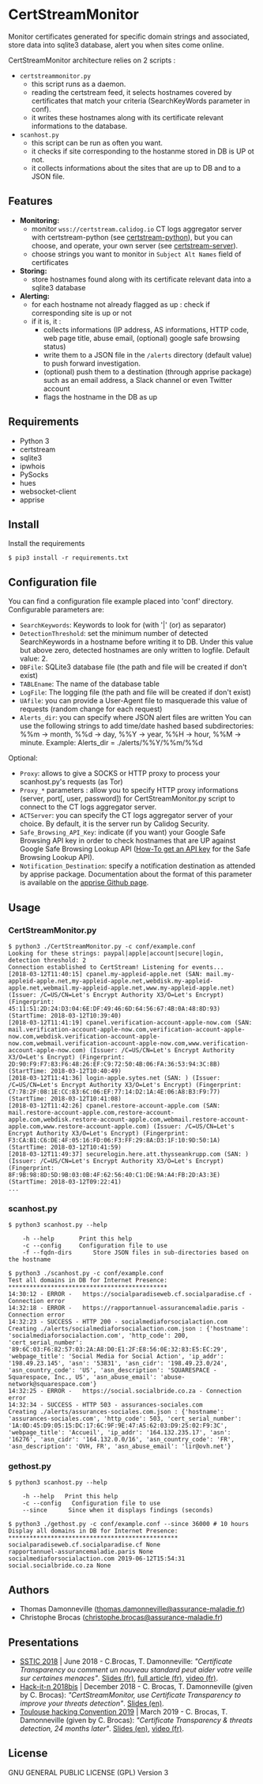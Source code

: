 # CertStreamMonitor

Monitor certificates generated for specific domain strings and associated, store data into sqlite3 database, alert you when sites come online.

CertStreamMonitor architecture relies on 2 scripts :

- `certstreammonitor.py`
  - this script runs as a daemon.
  - reading the certstream feed, it selects hostnames covered by certificates that match your criteria (SearchKeyWords parameter in conf).
  - it writes these hostnames along with its certificate relevant informations to the database.
- `scanhost.py`
  - this script can be run as often you want.
  - it checks if site corresponding to the hostanme stored in DB is UP ot not.
  - it collects informations about the sites that are up to DB and to a JSON file.

## Features
- **Monitoring:**
  - monitor `wss://certstream.calidog.io` CT logs aggregator server with certstream-python (see [certstream-python](https://github.com/CaliDog/certstream-python)), but you can choose, and operate, your own server (see [certstream-server](https://github.com/CaliDog/certstream-server/)).
  - choose strings you want to monitor in `Subject Alt Names` field of certificates
- **Storing:**
  - store hostnames found along with its certificate relevant data into a sqlite3 database
- **Alerting:**
  - for each hostname not already flagged as up : check if corresponding site is up or not
  - if it is, it :
    - collects informations (IP address, AS informations, HTTP code, web page title, abuse email, (optional) google safe browsing status)
    - write them to a JSON file in the `/alerts` directory (default value) to push forward investigation.
    - (optional) push them to a destination (through apprise package) such as an email address, a Slack channel or even Twitter account
    - flags the hostname in the DB as up

## Requirements
- Python 3
- certstream
- sqlite3
- ipwhois
- PySocks
- hues
- websocket-client
- apprise

## Install
Install the requirements
~~~
$ pip3 install -r requirements.txt
~~~

## Configuration file
You can find a configuration file example placed into 'conf' directory.
Configurable parameters are:
- `SearchKeywords`: Keywords to look for (with '|' (or) as separator)
- `DetectionThreshold`: set the minimum number of detected SearchKeywords in a hostname before writing it to DB. Under this value but above zero, detected hostnames are only written to logfile. Default value: 2.
- `DBFile`: SQLite3 database file (the path and file will be created if don't exist)
- `TABLEname`: The name of the database table
- `LogFile`: The logging file (the path and file will be created if don't exist)
- `UAfile`: you can provide a User-Agent file to masquerade this value of requests (random change for each request)
- `Alerts_dir`: you can specify where JSON alert files are written
   You can use the following strings to add time/date hashed based subdirectories:
   %%m -> month, %%d -> day, %%Y -> year, %%H -> hour, %%M -> minute.
   Example: Alerts_dir = ./alerts/%%Y/%%m/%%d

Optional:
- `Proxy`: allows to give a SOCKS or HTTP proxy to process your scanhost.py's requests (as Tor)
- `Proxy_*` parameters : allow you to specify HTTP proxy informations (server, port[, user, password]) for CertStreamMonitor.py script to connect to the CT logs aggregator server.
- `ACTServer`: you can specify the CT logs aggregator server of your choice. By default, it is the server run by Calidog Security.
- `Safe_Browsing_API_Key`: indicate (if you want) your Google Safe Browsing API key in order to check hostnames that are UP against Google Safe Browsing Lookup API ([How-To get an API key](https://developers.google.com/safe-browsing/v4/get-started) for the Safe Browsing Lookup API).
- `Notification_Destination`: specify a notification destination as attended by apprise package. Documentation about the format of this parameter is available on the [apprise Github page](https://github.com/caronc/apprise).

## Usage

### CertStreamMonitor.py

~~~
$ python3 ./CertStreamMonitor.py -c conf/example.conf
Looking for these strings: paypal|apple|account|secure|login, detection threshold: 2
Connection established to CertStream! Listening for events...
[2018-03-12T11:40:15] cpanel.my-appleid-apple.net (SAN: mail.my-appleid-apple.net,my-appleid-apple.net,webdisk.my-appleid-apple.net,webmail.my-appleid-apple.net,www.my-appleid-apple.net) (Issuer: /C=US/CN=Let's Encrypt Authority X3/O=Let's Encrypt) (Fingerprint: 45:11:51:2D:24:D3:04:6E:DF:49:46:6D:64:56:67:4B:0A:48:8D:93) (StartTime: 2018-03-12T10:39:40)
[2018-03-12T11:41:19] cpanel.verification-account-apple-now.com (SAN: mail.verification-account-apple-now.com,verification-account-apple-now.com,webdisk.verification-account-apple-now.com,webmail.verification-account-apple-now.com,www.verification-account-apple-now.com) (Issuer: /C=US/CN=Let's Encrypt Authority X3/O=Let's Encrypt) (Fingerprint: 2D:90:F9:F7:83:F6:48:26:EF:C9:72:50:4B:06:FA:36:53:94:3C:8B) (StartTime: 2018-03-12T10:40:49)
[2018-03-12T11:41:36] login-apple.sytes.net (SAN: ) (Issuer: /C=US/CN=Let's Encrypt Authority X3/O=Let's Encrypt) (Fingerprint: C7:78:2F:08:1E:CC:83:6C:06:EF:77:14:D2:1A:4E:06:A8:B3:F9:77) (StartTime: 2018-03-12T10:41:08)
[2018-03-12T11:42:26] cpanel.restore-account-apple.com (SAN: mail.restore-account-apple.com,restore-account-apple.com,webdisk.restore-account-apple.com,webmail.restore-account-apple.com,www.restore-account-apple.com) (Issuer: /C=US/CN=Let's Encrypt Authority X3/O=Let's Encrypt) (Fingerprint: F3:CA:B1:C6:DE:4F:05:16:FD:06:F3:FF:29:8A:D3:1F:10:9D:50:1A) (StartTime: 2018-03-12T10:41:59)
[2018-03-12T11:49:37] securelogin.here.att.thysseankrupp.com (SAN: ) (Issuer: /C=US/CN=Let's Encrypt Authority X3/O=Let's Encrypt) (Fingerprint: 8F:9B:98:8D:5D:9B:03:0B:4F:62:56:40:C1:DE:9A:A4:FB:2D:A3:3E) (StartTime: 2018-03-12T09:22:41)
...
~~~

### scanhost.py

~~~
$ python3 scanhost.py --help

    -h --help		Print this help
    -c --config		Configuration file to use
    -f --fqdn-dirs      Store JSON files in sub-directories based on the hostname
~~~

~~~
$ python3 ./scanhost.py -c conf/example.conf
Test all domains in DB for Internet Presence:
*********************************************
14:30:12 - ERROR -   https://socialparadiseweb.cf.socialparadise.cf - Connection error
14:32:18 - ERROR -   https://rapportannuel-assurancemaladie.paris - Connection error
14:32:23 - SUCCESS - HTTP 200 - socialmediaforsocialaction.com
Creating ./alerts/socialmediaforsocialaction.com.json : {'hostname': 'socialmediaforsocialaction.com', 'http_code': 200, 'cert_serial_number': '89:6C:03:F6:82:57:03:2A:A8:D0:E1:2F:E8:56:0E:32:83:E5:EC:29', 'webpage_title': 'Social Media for Social Action', 'ip_addr': '198.49.23.145', 'asn': '53831', 'asn_cidr': '198.49.23.0/24', 'asn_country_code': 'US', 'asn_description': 'SQUARESPACE - Squarespace, Inc., US', 'asn_abuse_email': 'abuse-network@squarespace.com'}
14:32:25 - ERROR -   https://social.socialbride.co.za - Connection error
14:32:34 - SUCCESS - HTTP 503 - assurances-sociales.com
Creating ./alerts/assurances-sociales.com.json : {'hostname': 'assurances-sociales.com', 'http_code': 503, 'cert_serial_number': '1A:0D:45:D9:05:15:DC:17:6C:9F:9E:47:A5:62:03:D9:25:02:F9:3C', 'webpage_title': 'Accueil', 'ip_addr': '164.132.235.17', 'asn': '16276', 'asn_cidr': '164.132.0.0/16', 'asn_country_code': 'FR', 'asn_description': 'OVH, FR', 'asn_abuse_email': 'lir@ovh.net'}
~~~

### gethost.py

~~~
$ python3 scanhost.py --help

    -h --help   Print this help
    -c --config   Configuration file to use
    --since      Since when it displays findings (seconds)
~~~

~~~
$ python3 ./gethost.py -c conf/example.conf --since 36000 # 10 hours
Display all domains in DB for Internet Presence:
************************************************
socialparadiseweb.cf.socialparadise.cf None
rapportannuel-assurancemaladie.paris None
socialmediaforsocialaction.com 2019-06-12T15:54:31
social.socialbride.co.za None
~~~

## Authors
- Thomas Damonneville ([thomas.damonneville@assurance-maladie.fr](mailto:thomas.damonneville@assurance-maladie.fr))
- Christophe Brocas ([christophe.brocas@assurance-maladie.fr](mailto:christophe.brocas@assurance-maladie.fr))

## Presentations
- [SSTIC 2018](https://www.sstic.org/2018/) | June 2018 - C.Brocas, T. Damonneville: *"Certificate Transparency ou comment un nouveau standard peut aider votre veille sur certaines menaces"*.  [Slides (fr)](https://www.sstic.org/2018/presentation/certificate_transparency_ou_comment_un_nouveau_standard_peut_aider_votre_analyse_des_menaces/), [full article (fr)](https://www.sstic.org/media/SSTIC2018/SSTIC-actes/certificate_transparency_ou_comment_un_nouveau_sta/SSTIC2018-Article-certificate_transparency_ou_comment_un_nouveau_standard_peut_aider_votre_analyse_des_menaces-broc_AR1OQsw.pdf), [video (fr)](https://static.sstic.org/videos2018/SSTIC_2018-06-13_P04.mp4).
- [Hack-it-n 2018bis](http://www.hack-it-n.com/event2018bis/) | December 2018 - C. Brocas, T. Damonneville (given by C. Brocas): *"CertStreamMonitor, use Certificate Transparency to improve your threats detection"*. [Slides (en)](https://speakerdeck.com/cbrocas/2018bis-hack-it-n-certstreammonitor-use-certificate-transparency-to-improve-your-threats-detection).
- [Toulouse hacking Convention 2019](https://19.thcon.party/) | March 2019 - C. Brocas, T. Damonneville (given by C. Brocas): *"Certificate Transparency & threats detection, 24 months later"*. [Slides (en)](https://speakerdeck.com/cbrocas/thc19-certificate-transparency-and-threats-detection-24-months-later), [video (fr)](https://www.youtube.com/watch?v=rUOQE-2NG3Y&feature=youtu.be&t=11485).

## License
GNU GENERAL PUBLIC LICENSE (GPL) Version 3